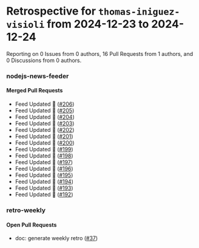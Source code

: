 # Retrospective for `thomas-iniguez-visioli` from 2024-12-23 to 2024-12-24

Reporting on 0 Issues from 0 authors, 16 Pull Requests from 1 authors, and 0 Discussions from 0 authors.


### nodejs-news-feeder

#### Merged Pull Requests

- Feed Updated 🍿 ([#206](https://github.com/thomas-iniguez-visioli/nodejs-news-feeder/pull/206))
- Feed Updated 🍿 ([#205](https://github.com/thomas-iniguez-visioli/nodejs-news-feeder/pull/205))
- Feed Updated 🍿 ([#204](https://github.com/thomas-iniguez-visioli/nodejs-news-feeder/pull/204))
- Feed Updated 🍿 ([#203](https://github.com/thomas-iniguez-visioli/nodejs-news-feeder/pull/203))
- Feed Updated 🍿 ([#202](https://github.com/thomas-iniguez-visioli/nodejs-news-feeder/pull/202))
- Feed Updated 🍿 ([#201](https://github.com/thomas-iniguez-visioli/nodejs-news-feeder/pull/201))
- Feed Updated 🍿 ([#200](https://github.com/thomas-iniguez-visioli/nodejs-news-feeder/pull/200))
- Feed Updated 🍿 ([#199](https://github.com/thomas-iniguez-visioli/nodejs-news-feeder/pull/199))
- Feed Updated 🍿 ([#198](https://github.com/thomas-iniguez-visioli/nodejs-news-feeder/pull/198))
- Feed Updated 🍿 ([#197](https://github.com/thomas-iniguez-visioli/nodejs-news-feeder/pull/197))
- Feed Updated 🍿 ([#196](https://github.com/thomas-iniguez-visioli/nodejs-news-feeder/pull/196))
- Feed Updated 🍿 ([#195](https://github.com/thomas-iniguez-visioli/nodejs-news-feeder/pull/195))
- Feed Updated 🍿 ([#194](https://github.com/thomas-iniguez-visioli/nodejs-news-feeder/pull/194))
- Feed Updated 🍿 ([#193](https://github.com/thomas-iniguez-visioli/nodejs-news-feeder/pull/193))
- Feed Updated 🍿 ([#192](https://github.com/thomas-iniguez-visioli/nodejs-news-feeder/pull/192))

### retro-weekly

#### Open Pull Requests

- doc: generate weekly retro ([#37](https://github.com/thomas-iniguez-visioli/retro-weekly/pull/37))